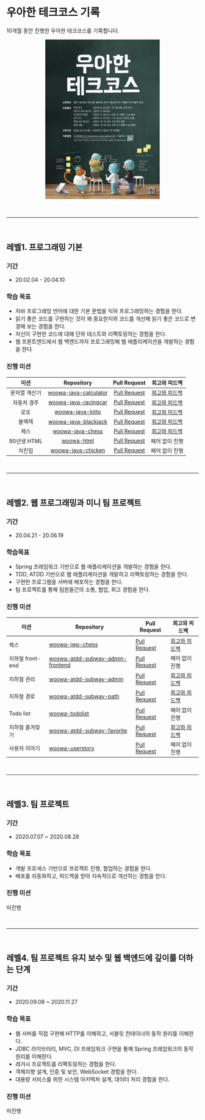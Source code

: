 # 우아한 테크코스 기록

10개월 동안 진행한 우아한 테크코스를 기록합니다.

<p align="center"><img src="/img/techcourse_poster_2nd.jpg" width="300"/></p>

<br/>

---

<br/>

## 레벨1. 프로그래밍 기본

### 기간

- 20.02.04 - 20.04.10



### 학습 목표

- 자바 프로그래밍 언어에 대한 기본 문법을 익혀 프로그래밍하는 경험을 한다.
- 읽기 좋은 코드를 구현하는 것이 왜 중요한지와 코드를 개선해 읽기 좋은 코드로 변경해 보는 경험을 한다.
- 자신이 구현한 코드에 대해 단위 테스트와 리팩토링하는 경험을 한다.
- 웹 프론트엔드에서 웹 백엔드까지 프로그래밍해 웹 애플리케이션을 개발하는 경험을 한다



### 진행 미션

|       미션       |                     Repository                      | Pull Request | 회고와 피드백 |
| :--------------: | :-------------------------------------------------: | :----------: | :-----------: |
|  문자열 계산기   | [woowa-java-calculator](https://github.com/begaonnuri/java-calculator) | [Pull Request](https://github.com/woowacourse/java-calculator/pull/16) | [회고와 피드백](https://github.com/begaonnuri/woowa-course/blob/master/Level%201/01.%20%EB%AC%B8%EC%9E%90%EC%97%B4%20%EA%B3%84%EC%82%B0%EA%B8%B0.md) |
| 자동차 경주 | [woowa-java-racingcar](https://github.com/begaonnuri/java-racingcar) | [Pull Request](https://github.com/woowacourse/java-racingcar/pull/107) | [회고와 피드백](https://github.com/begaonnuri/woowa-course/blob/master/Level%201/02.%20%EC%9E%90%EB%8F%99%EC%B0%A8%20%EA%B2%BD%EC%A3%BC.md) |
|       로또       | [woowa-java-lotto](https://github.com/begaonnuri/java-lotto) | [Pull Request](https://github.com/woowacourse/java-lotto/pull/184) | [회고와 피드백](https://github.com/begaonnuri/woowa-course/blob/master/Level%201/03.%20%EB%A1%9C%EB%98%90.md) |
|      블랙잭      | [woowa-java-blackjack](https://github.com/begaonnuri/java-blackjack) | [Pull Request](https://github.com/woowacourse/java-blackjack/pull/108) | [회고와 피드백](https://github.com/begaonnuri/woowa-course/blob/master/Level%201/04.%20%EB%B8%94%EB%9E%99%EC%9E%AD.md) |
|       체스       | [woowa-java-chess](https://github.com/begaonnuri/java-chess) | [Pull Request](https://github.com/woowacourse/java-chess/pull/157) | [회고와 피드백](https://github.com/begaonnuri/woowa-course/blob/master/Level%201/05.%20%EC%B2%B4%EC%8A%A4.md) |
|   90년생 HTML   | [woowa-html](https://github.com/begaonnuri/woowa-html) | [Pull Request](https://github.com/woowacourse/html/pull/21) | 페어 없이 진행 |
|       치킨집       | [woowa-java-chicken](https://github.com/begaonnuri/java-chicken-2020) | [Pull Request](https://github.com/woowacourse/java-chicken-2020/pull/22) | 페어 없이 진행 |

<br/>

---

<br/>

## 레벨2. 웹 프로그래밍과 미니 팀 프로젝트

### 기간

- 20.04.21 - 20.06.19



### 학습목표

- Spring 프레임워크 기반으로 웹 애플리케이션을 개발하는 경험을 한다.
- TDD, ATDD 기반으로 웹 애플리케이션을 개발하고 리팩토링하는 경험을 한다.
- 구현한 프로그램을 서버에 배포하는 경험을 한다.
- 팀 프로젝트를 통해 팀원들간의 소통, 협업, 회고 경험을 한다.



### 진행 미션

| 미션             | Repository                                                   | Pull Request                                                 | 회고와 피드백                                                |
| ---------------- | ------------------------------------------------------------ | ------------------------------------------------------------ | ------------------------------------------------------------ |
| 체스             | [woowa-jwp-chess](https://github.com/begaonnuri/private-jwp-chess) | [Pull Request](https://github.com/woowacourse/jwp-chess/pull/184) | [회고와 피드백](https://github.com/begaonnuri/woowa-course/blob/master/Level%202/01.%20%EC%B2%B4%EC%8A%A4.md) |
| 지하철 front-end | [woowa-atdd-subway-admin-frontend](https://github.com/begaonnuri/woowa-atdd-subway-admin-frontend) | [Pull Request](https://github.com/woowacourse/atdd-subway-admin-frontend/pull/12) | 페어 없이 진행                                               |
| 지하철 관리      | [woowa-atdd-subway-admin](https://github.com/begaonnuri/private-atdd-subway-admin) | [Pull Request](https://github.com/woowacourse/atdd-subway-admin/pull/33) | [회고와 피드백](https://github.com/begaonnuri/woowa-course/blob/master/Level%202/02.%20%EC%A7%80%ED%95%98%EC%B2%A0%20%EA%B4%80%EB%A6%AC.md) |
| 지하철 경로      | [woowa-atdd-subway-path](https://github.com/begaonnuri/private-atdd-subway-path) | [Pull Request](https://github.com/woowacourse/atdd-subway-path/pull/48) | [회고와 피드백](https://github.com/begaonnuri/woowa-course/blob/master/Level%202/03.%20%EC%A7%80%ED%95%98%EC%B2%A0%20%EA%B2%BD%EB%A1%9C.md) |
| Todo list        | [woowa-todolist](https://github.com/begaonnuri/woowa-todolist) | [Pull Request](https://github.com/woowacourse/todolist/pull/6) | 페어 없이 진행                                               |
| 지하철 즐겨찾기  | [woowa-atdd-subway-favorite](https://github.com/begaonnuri/private-atdd-subway-favorite) | [Pull Request](https://github.com/woowacourse/atdd-subway-favorite/pull/11) | [회고와 피드백](https://github.com/begaonnuri/woowa-course/blob/master/Level%202/04.%20%EC%A7%80%ED%95%98%EC%B2%A0%20%EC%A6%90%EA%B2%A8%EC%B0%BE%EA%B8%B0.md) |
| 사용자 이야기    | [woowa-userstory](https://github.com/begaonnuri/private-woowa-userstory-2020) | [Pull Request](https://github.com/woowacourse/woowa-userstory-2020/pull/30) | 페어 없이 진행                                               |

<br/>

---

<br/>

## 레벨3. 팀 프로젝트

### 기간

- 2020.07.07 ~ 2020.08.28



### 학습 목표

- 개발 프로세스 기반으로 프로젝트 진행, 협업하는 경험을 한다.
- 배포를 자동화하고, 피드백을 받아 지속적으로 개선하는 경험을 한다.



### 진행 미션

미진행

<br/>

---

<br/>

## 레벨4. 팀 프로젝트 유지 보수 및 웹 백엔드에 깊이를 더하는 단계

### 기간

- 2020.09.08 ~ 2020.11.27



### 학습 목표

- 웹 서버를 직접 구현해 HTTP를 이해하고, 서블릿 컨테이너의 동작 원리를 이해한다.
- JDBC 라이브러리, MVC, DI 프레임워크 구현을 통해 Spring 프레임워크의 동작 원리를 이해한다.
- 레거시 프로젝트를 리팩토링하는 경험을 한다.
- 객체지향 설계, 인증 및 보안, WebSocket 경험을 한다.
- 대용량 서비스를 위한 시스템 아키텍처 설계, 데이터 처리 경험을 한다.



### 진행 미션

미진행